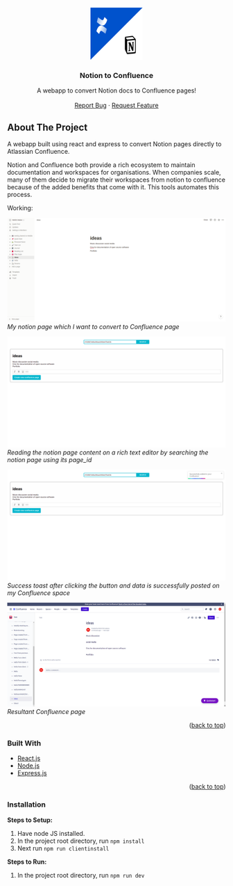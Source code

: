 <!-- PROJECT LOGO -->
<br />
<div align="center">
  <a href="https://github.com/mohitxsh/Notion-to-Confluence">
    <img src="assets/notion_to_confluence.png" alt="Logo" width="120" height="120">
  </a>
  <!-- TABLE OF CONTENTS -->

  <h3 align="center">Notion to Confluence</h3>
  <p align="center">
    A webapp to convert Notion docs to Confluence pages!
    <br />
    <br />
    <a href="https://github.com/mohitxsh/Notion-to-Confluence/issues">Report Bug</a>
    ·
    <a href="https://github.com/mohitxsh/Notion-to-Confluence/issues">Request Feature</a>
  </p>
</div>

<!-- ABOUT THE PROJECT -->
## About The Project

A webapp built using react and express to convert Notion pages directly to Atlassian Confluence.

Notion and Confluence both provide a rich ecosystem to maintain documentation and workspaces for organisations. When companies scale, many of them decide to migrate their workspaces from notion to confluence because of the added benefits that come with it. This tools automates this process.

Working:

![Notion-ideas](https://github.com/mohitxsh/Notion-to-Confluence/blob/main/assets/notion_ideas.png)
*My notion page which I want to convert to Confluence page*



![Webapp-ideas](https://github.com/mohitxsh/Notion-to-Confluence/blob/main/assets/webapp_ideas.png)
*Reading the notion page content on a rich text editor by searching the notion page using its page_id*



![Webapp-toast](https://github.com/mohitxsh/Notion-to-Confluence/blob/main/assets/webapp_toast.png)
*Success toast after clicking the button and data is successfully posted on my Confluence space*



![Confluence-ideas](https://github.com/mohitxsh/Notion-to-Confluence/blob/main/assets/confluence_ideas.png)
*Resultant Confluence page*

<p align="right">(<a href="#top">back to top</a>)</p>

### Built With

* [React.js](https://reactjs.org/)
* [Node.js](https://nodejs.dev/)
* [Express.js](https://expressjs.com/)

<p align="right">(<a href="#top">back to top</a>)</p>

### Installation
**Steps to Setup:**

1. Have node JS installed.
2. In the project root directory, run `npm install`
3. Next run `npm run clientinstall`

**Steps to Run:**

1. In the project root directory, run `npm run dev`

